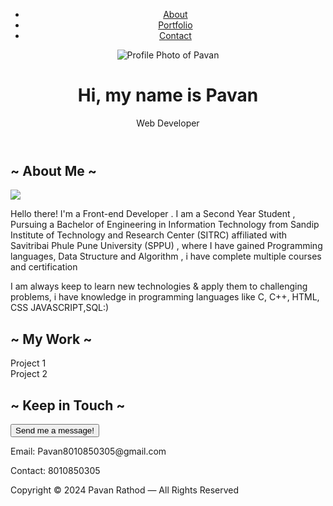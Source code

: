 <!-- <!DOCTYPE html> -->
<html lang="en">
<head>
    <meta charset="UTF-8">
    <meta name="viewport" content="width=device-width, initial-scale=1.0">
    <title>Pavan Rathod | Web Developer</title>
    <link rel="stylesheet" href="stylesheet.css">
</head>
<body>
    <header class="header-background">
        <nav>
            <ul>
                <li><a href="#about">About</a></li>
                <li><a href="#portfolio">Portfolio</a></li>
                <li><a href="#contact">Contact</a></li>
            </ul>
        </nav>
        <div class="header-content">
            <img src="file:///C:/Users/pavan/OneDrive/Desktop/portfolio/Screenshot%202024-05-04%20230644.png" alt="Profile Photo of Pavan">
            <h1>Hi, my name is Pavan</h1>
            <p>Web Developer</p>
        </div>
    </header>
    <main>
        <section id="about">
            <h2>~ About Me ~</h2>
            <img src="https://img.freepik.com/free-vector/laptop-with-program-code-isometric-icon-software-development-programming-applications-dark-neon_39422-971.jpg?size=626&ext=jpg&ga=GA1.1.553209589.1714780800&semt=ais">
            <p>Hello there! I'm a Front-end Developer . I am a Second Year Student , Pursuing a Bachelor of Engineering in Information Technology from Sandip Institute of Technology and Research Center (SITRC) affiliated with Savitribai Phule Pune University (SPPU) , where I have gained Programming languages, Data Structure and Algorithm , i have complete multiple courses and certification
            <p>I am always keep to learn new technologies & apply them to challenging problems, i have knowledge in programming languages like C, C++, HTML, CSS JAVASCRIPT,SQL:)</p>
            </section>
        <section id="portfolio">
            <h2>~ My Work ~</h2>
            <div class="project" id="project1">Project 1</div>
            <div class="project" id="project2">Project 2</div>      
        </section>
        <section id="contact">
            <h2>~ Keep in Touch ~</h2>
            <button class="btn btn-default td-btn outline white">Send me a message!</button>
            <P>Email: Pavan8010850305@gmail.com</P>
            <p>Contact: 8010850305</p>
        </section>
    </main>
    <footer>
        <p>Copyright © 2024 Pavan Rathod — All Rights Reserved</p>
    </footer>
</body>
</html>
